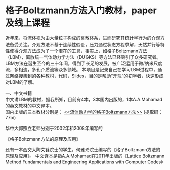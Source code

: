 # 格子Boltzmann方法入门教材，paper及线上课程
近年来，将流体视为由大量粒子构成的离散体系，进而研究其统计学行为的介观方法备受关注。介观方法不基于连续性假设，压力通过状态方程求解，天然并行等特性使得介观方法成为了一个潜在的工具，事实上，如格子Boltzmann方法（LBM），离散统一气体动力学方法（DUGKS）等方法已经吸引了众多研究者。LBM方法在诞生至今的三十年间，得到了长足的发展，被广泛运用于微/纳米尺度流，多相流，多孔介质流等众多领域。
本项目是记录自己在学习LBM过程中，通过网络搜集到的各种教材，代码，Slides，目的是帮助“开荒”的初学者，快速形成对LBM的了解。    
  
一、中文书籍  
中文讲LBM的教材，据我所知，目前有4本，3本国内出版的，1本A.A.Mohamad的英文教材的中文译本。  
国内出版的三本教材分别是：
[<<流体动力学的格子Boltzmann方法>>](https://pan.baidu.com/s/1EyNSQw4Zxv4z5ePE9wm3ug) 
(提取码：77oi)


华中大郭照立老师分别于2002年和2008年编写的



《格子Boltzmann方法的原理及应用》

还有一本西交大陶文铨院士的学生，何雅玲院士编写的《格子Boltzmann方法的原理及应用》。
中文译本是指A.A.Mohamad在2011年出版的《Lattice Boltzmann Method Fundamentals and Engineering Applications with Computer Codes》

